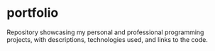 # portfolio
Repository showcasing my personal and professional programming projects, with descriptions, technologies used, and links to the code.
